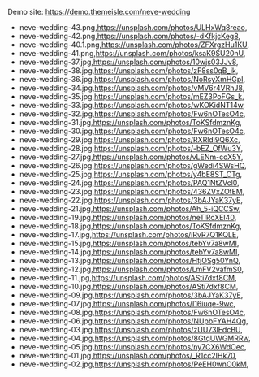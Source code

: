 Demo site: https://demo.themeisle.com/neve-wedding

- neve-wedding-43.png,https://unsplash.com/photos/ULHxWq8reao,
- neve-wedding-42.png,https://unsplash.com/photos/-dKfkjcKeg8,
- neve-wedding-40.1.png,https://unsplash.com/photos/ZFXrgzHu1KU,
- neve-wedding-41.png,https://unsplash.com/photos/ksaK9SU20nU,
- neve-wedding-37.jpg,https://unsplash.com/photos/10wjs03JJv8,
- neve-wedding-38.jpg,https://unsplash.com/photos/zF8ss0qB_ik,
- neve-wedding-36.jpg,https://unsplash.com/photos/NoRsyXmHGpI,
- neve-wedding-34.jpg,https://unsplash.com/photos/vMV6r4VRhJ8,
- neve-wedding-35.jpg,https://unsplash.com/photos/mEZ3PoFGs_k,
- neve-wedding-33.jpg,https://unsplash.com/photos/wKOKidNT14w,
- neve-wedding-32.jpg,https://unsplash.com/photos/Fw6nOTesO4c,
- neve-wedding-31.jpg,https://unsplash.com/photos/ToKSfdmznKg,
- neve-wedding-30.jpg,https://unsplash.com/photos/Fw6nOTesO4c,
- neve-wedding-29.jpg,https://unsplash.com/photos/RXRldi9Q6Xc,
- neve-wedding-28.jpg,https://unsplash.com/photos/-bEZ_OfWu3Y,
- neve-wedding-27.jpg,https://unsplash.com/photos/vLENm-coX5Y,
- neve-wedding-26.jpg,https://unsplash.com/photos/gWedi4SWsHQ,
- neve-wedding-25.jpg,https://unsplash.com/photos/y4bE8ST_CTg,
- neve-wedding-24.jpg,https://unsplash.com/photos/PAQ1NtZVcl0,
- neve-wedding-23.jpg,https://unsplash.com/photos/436ZVxZOtEM,
- neve-wedding-22.jpg,https://unsplash.com/photos/3bAJYaK37yE,
- neve-wedding-21.jpg,https://unsplash.com/photos/Ah_5-iQCCSw,
- neve-wedding-19.jpg,https://unsplash.com/photos/neTlRcXEI40,
- neve-wedding-18.jpg,https://unsplash.com/photos/ToKSfdmznKg,
- neve-wedding-17.jpg,https://unsplash.com/photos/iRvR7Q1KQLE,
- neve-wedding-15.jpg,https://unsplash.com/photos/tebYv7a8wMI,
- neve-wedding-14.jpg,https://unsplash.com/photos/tebYv7a8wMI,
- neve-wedding-13.jpg,https://unsplash.com/photos/HtjOSg50YnQ,
- neve-wedding-12.jpg,https://unsplash.com/photos/LmFV2vafmS0,
- neve-wedding-11.jpg,https://unsplash.com/photos/ASti7dxf8CM,
- neve-wedding-10.jpg,https://unsplash.com/photos/ASti7dxf8CM,
- neve-wedding-09.jpg,https://unsplash.com/photos/3bAJYaK37yE,
- neve-wedding-07.jpg,https://unsplash.com/photos/I16iuqe-9wc,
- neve-wedding-08.jpg,https://unsplash.com/photos/Fw6nOTesO4c,
- neve-wedding-06.jpg,https://unsplash.com/photos/NUpbFYAH4Qg,
- neve-wedding-03.jpg,https://unsplash.com/photos/zUU73lEdcBU,
- neve-wedding-04.jpg,https://unsplash.com/photos/8GtqUWGMRRw,
- neve-wedding-05.jpg,https://unsplash.com/photos/ny7CX6WdOec,
- neve-wedding-01.jpg,https://unsplash.com/photos/_R1cc2IHk70,
- neve-wedding-02.jpg,https://unsplash.com/photos/PeEH0wnO0kM,
